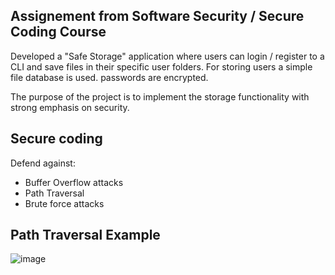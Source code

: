 ## Assignement from Software Security / Secure Coding Course

Developed a "Safe Storage" application where users can login / register to a CLI and save files in their specific user folders.
For storing users a simple file database is used. passwords are encrypted.

The purpose of the project is to implement the storage functionality with strong emphasis on security. 

## Secure coding

Defend against:
- Buffer Overflow attacks
- Path Traversal
- Brute force attacks

## Path Traversal Example
![image](https://github.com/user-attachments/assets/208fcd77-2b9c-4f5c-8514-bd44a12d2f27)
